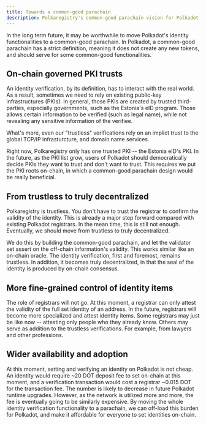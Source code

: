 ```yaml
---
title: Towards a common-good parachain
description: Polkaregistry's common-good parachain vision for Polkadot.
---
```


In the long term future, it may be worthwhile to move Polkadot's identity
functionalities to a common-good parachain. In Polkadot, a common-good parachain
has a strict definition, meaning it does not create any new tokens, and should
serve for some common-good functionalities.

## On-chain governed PKI trusts

An identity verification, by its definition, has to interact with the real
world. As a result, sometimes we need to rely on existing public-key
infrastructures (PKIs). In general, those PKIs are created by trusted
third-parties, especially governments, such as the Estonia's eID program. Those
allows certain information to be verified (such as legal name), while not
revealing any sensitive information of the verifiee.

What's more, even our "trustless" verifications rely on an implict trust to the
global TCP/IP infrasturcture, and domain name services.

Right now, Polkaregistry only has one trusted PKI -- the Estonia eID's PKI. In
the future, as the PKI list grow, users of Polkadot should democratically decide
PKIs they want to trust and don't want to trust. This requires we put the PKI
roots on-chain, in which a common-good parachain design would be really
beneficial.

## From trustless to truly decentralized

Polkaregistry is trustless. You don't have to trust the registrar to confirm the
validity of the identity. This is already a major step forward compared with
existing Polkadot registrars. In the mean time, this is still not enough.
Eventually, we should move from trustless to truly decentralized.

We do this by building the common-good parachain, and let the validator set
assert on the off-chain information's validity. This works similar like an
on-chain oracle. The identity verification, first and foremost, remains
trustless. In addition, it becomes truly decentralized, in that the seal of the
identity is produced by on-chain consensus.

## More fine-grained control of identity items

The role of registrars will not go. At this moment, a registrar can only attest
the validity of the full set identity of an address. In the future, registrars
will become more specialized and attest identity items. Some registrars may just
be like now -- attesting only people who they already know. Others may serve as
addition to the trustless verifications. For example, from lawyers and other
professions.

## Wider availability and adoption

At this moment, setting and verifying an identity on Polkadot is not cheap. An
identity would require ~20 DOT deposit fee to set on-chain at this moment, and a
verification transaction would cost a registrar ~0.015 DOT for the transaction
fee. The number is likely to decrease in future Polkadot runtime upgrades.
However, as the network is utilized more and more, the fee is eventually going
to be similarly expensive. By moving the whole identity verification
functionality to a parachain, we can off-load this burden for Polkadot, and make
it affordable for everyone to set identities on-chain.